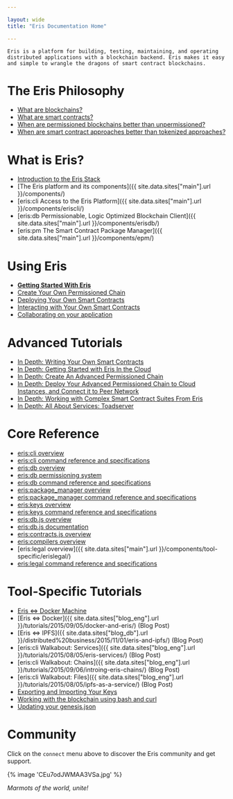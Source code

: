 ```yaml
---

layout: wide
title: "Eris Documentation Home"

---
```


```
Eris is a platform for building, testing, maintaining, and operating
distributed applications with a blockchain backend. Eris makes it easy
and simple to wrangle the dragons of smart contract blockchains.
```

# The Eris Philosophy

- [What are blockchains?](explainers/blockchains/)
- [What are smart contracts?](explainers/smart_contracts/)
- [When are permissioned blockchains better than unpermissioned?](explainers/permissioned_blockchains/)
- [When are smart contract approaches better than tokenized approaches?](explainers/contracts_v_tokens/)

# What is Eris?

- [Introduction to the Eris Stack](explainers/the-eris-stack/)
- [The Eris platform and its components]({{ site.data.sites["main"].url }}/components/)
- [eris:cli Access to the Eris Platform]({{ site.data.sites["main"].url }}/components/eriscli/)
- [eris:db Permissionable, Logic Optimized Blockchain Client]({{ site.data.sites["main"].url }}/components/erisdb/)
- [eris:pm The Smart Contract Package Manager]({{ site.data.sites["main"].url }}/components/epm/)

# Using Eris

- **[Getting Started With Eris](tutorials/getting-started/)**
- [Create Your Own Permissioned Chain](tutorials/chain-making/)
- [Deploying Your Own Smart Contracts](tutorials/contracts-deploying/)
- [Interacting with Your Own Smart Contracts](tutorials/contracts-interacting/)
- [Collaborating on your application](tutorials/services-making/)

# Advanced Tutorials

- [In Depth: Writing Your Own Smart Contracts](tutorials/solidity)
- [In Depth: Getting Started with Eris In the Cloud](tutorials/advanced/cloud-getting-started)
- [In Depth: Create An Advanced Permissioned Chain](tutorials/advanced/chain-making)
- [In Depth: Deploy Your Advanced Permissioned Chain to Cloud Instances, and Connect it to Peer Network](tutorials/advanced/chain-deploying)
- [In Depth: Working with Complex Smart Contract Suites From Eris](tutorials/advanced/contracts-deploying)
- [In Depth: All About Services: Toadserver](tutorials/advanced/services-making/)

# Core Reference

- [eris:cli overview](documentation/eris/)
- [eris:cli command reference and specifications](documentation/eris-cli/)
- [eris:db overview](documentation/edb/)
- [eris:db permissioning system](documentation/eris-db-permissions)
- [eris:db command reference and specifications](documentation/eris-db-api/)
- [eris:package_manager overview](documentation/epm/)
- [eris:package_manager command reference and specifications](documentation/eris-pm/)
- [eris:keys overview](documentation/ekeys/)
- [eris:keys command reference and specifications](documentation/eris-keys/)
- [eris:db.js overview](documentation/eris-db-js/)
- [eris:db.js documentation](documentation/eris-db.js/)
- [eris:contracts.js overview](documentation/eris-contracts-js/)
- [eris:compilers overview](documentation/eris-compilers/)
- [eris:legal overview]({{ site.data.sites["main"].url }}/components/tool-specific/erislegal/)
- [eris:legal command reference and specifications](documentation/tool-specific/erislegal/)

# Tool-Specific Tutorials

- [Eris <=> Docker Machine](tutorials//tool-specific/docker_machine)
- [Eris <=> Docker]({{ site.data.sites["blog_eng"].url }}/tutorials/2015/09/05/docker-and-eris/) (Blog Post)
- [Eris <=> IPFS]({{ site.data.sites["blog_db"].url }}/distributed%20business/2015/11/01/eris-and-ipfs/) (Blog Post)
- [eris:cli Walkabout: Services]({{ site.data.sites["blog_eng"].url }}/tutorials/2015/08/05/eris-services/) (Blog Post)
- [eris:cli Walkabout: Chains]({{ site.data.sites["blog_eng"].url }}/tutorials/2015/09/06/introing-eris-chains/) (Blog Post)
- [eris:cli Walkabout: Files]({{ site.data.sites["blog_eng"].url }}/tutorials/2015/08/05/ipfs-as-a-service/) (Blog Post)
- [Exporting and Importing Your Keys](tutorials/tool-specific/keyexporting)
- [Working with the blockchain using bash and curl](tutorials/tool-specific/eris_by_curl)
- [Updating your genesis.json](tutorials/tool-specific/genesis-updating/)

# Community

Click on the `connect` menu above to discover the Eris community and get support.

{% image 'CEu7odJWMAA3VSa.jpg' %}

_Marmots of the world, unite!_
